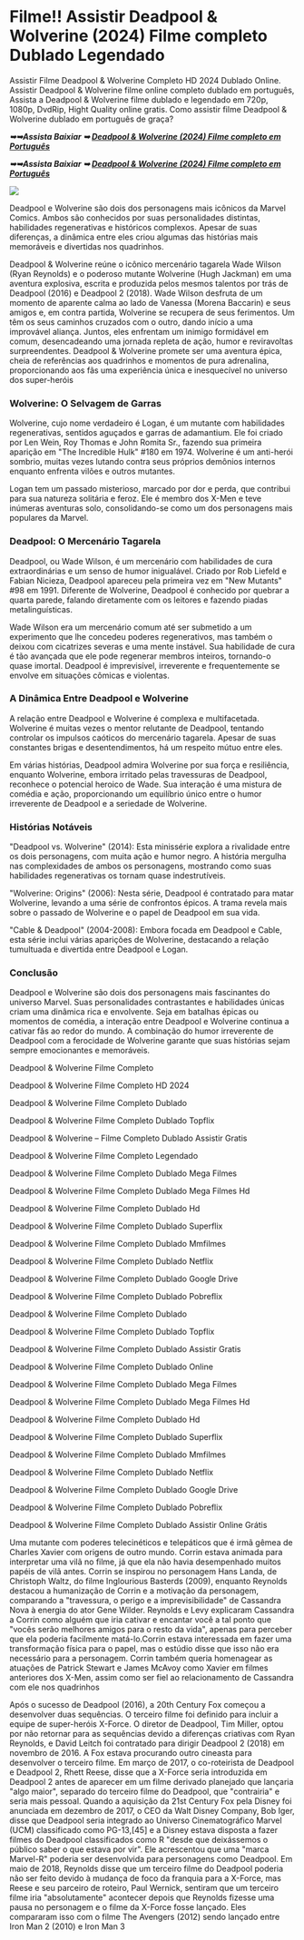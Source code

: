 <h1>Filme!! Assistir Deadpool & Wolverine (2024) Filme completo Dublado Legendado </h1>

Assistir Filme Deadpool & Wolverine Completo HD 2024 Dublado Online. Assistir Deadpool & Wolverine filme online completo dublado em português, Assista a Deadpool & Wolverine filme dublado e legendado em 720p, 1080p, DvdRip, Hight Quality online gratis. Como assistir filme Deadpool & Wolverine dublado em português de graça?

<p><b><I>➥➥Assista Baixiar ➥ <a href="https://t.co/C0y8Mw2BYw" rel="noopener">Deadpool & Wolverine (2024) Filme completo em Português</a></I></b></p>

<p><b><I>➥➥Assista Baixiar ➥ <a href="https://t.co/C0y8Mw2BYw" rel="noopener">Deadpool & Wolverine (2024) Filme completo em Português</a></I></b></p>

<img src="https://blogger.googleusercontent.com/img/b/R29vZ2xl/AVvXsEjILy-qSbvxmWryz2j1Xtlo87DqYgSA3RSZSYYo0RSt8zo0sjo9cMs0s1eMR5KUdj66dl15MTq0esUYRqhhXkQtmnK4NIvg6Mj4xn4t_xObeRzOS6u_c7jsaZKMOl1BhOOaDoLBrhhL29xXY1vVYg4I6PrlzfrIN8G14JcDANiD3M_dFXuHmI9-UK-6yPlf/s16000/4.png" />

Deadpool e Wolverine são dois dos personagens mais icônicos da Marvel Comics. Ambos são conhecidos por suas personalidades distintas, habilidades regenerativas e históricos complexos. Apesar de suas diferenças, a dinâmica entre eles criou algumas das histórias mais memoráveis e divertidas nos quadrinhos.

Deadpool & Wolverine reúne o icônico mercenário tagarela Wade Wilson (Ryan Reynolds) e o poderoso mutante Wolverine (Hugh Jackman) em uma aventura explosiva, escrita e produzida pelos mesmos talentos por trás de Deadpool (2016) e Deadpool 2 (2018). Wade Wilson desfruta de um momento de aparente calma ao lado de Vanessa (Morena Baccarin) e seus amigos e, em contra partida, Wolverine se recupera de seus ferimentos. Um têm os seus caminhos cruzados com o outro, dando início a uma improvável aliança. Juntos, eles enfrentam um inimigo formidável em comum, desencadeando uma jornada repleta de ação, humor e reviravoltas surpreendentes. Deadpool & Wolverine promete ser uma aventura épica, cheia de referências aos quadrinhos e momentos de pura adrenalina, proporcionando aos fãs uma experiência única e inesquecível no universo dos super-heróis

<h3>Wolverine: O Selvagem de Garras </h3>

Wolverine, cujo nome verdadeiro é Logan, é um mutante com habilidades regenerativas, sentidos aguçados e garras de adamantium. Ele foi criado por Len Wein, Roy Thomas e John Romita Sr., fazendo sua primeira aparição em "The Incredible Hulk" #180 em 1974. Wolverine é um anti-herói sombrio, muitas vezes lutando contra seus próprios demônios internos enquanto enfrenta vilões e outros mutantes.

Logan tem um passado misterioso, marcado por dor e perda, que contribui para sua natureza solitária e feroz. Ele é membro dos X-Men e teve inúmeras aventuras solo, consolidando-se como um dos personagens mais populares da Marvel.

<h3>Deadpool: O Mercenário Tagarela </h3>

Deadpool, ou Wade Wilson, é um mercenário com habilidades de cura extraordinárias e um senso de humor inigualável. Criado por Rob Liefeld e Fabian Nicieza, Deadpool apareceu pela primeira vez em "New Mutants" #98 em 1991. Diferente de Wolverine, Deadpool é conhecido por quebrar a quarta parede, falando diretamente com os leitores e fazendo piadas metalinguísticas.

Wade Wilson era um mercenário comum até ser submetido a um experimento que lhe concedeu poderes regenerativos, mas também o deixou com cicatrizes severas e uma mente instável. Sua habilidade de cura é tão avançada que ele pode regenerar membros inteiros, tornando-o quase imortal. Deadpool é imprevisível, irreverente e frequentemente se envolve em situações cômicas e violentas.

<h3>A Dinâmica Entre Deadpool e Wolverine </h3>

A relação entre Deadpool e Wolverine é complexa e multifacetada. Wolverine é muitas vezes o mentor relutante de Deadpool, tentando controlar os impulsos caóticos do mercenário tagarela. Apesar de suas constantes brigas e desentendimentos, há um respeito mútuo entre eles.

Em várias histórias, Deadpool admira Wolverine por sua força e resiliência, enquanto Wolverine, embora irritado pelas travessuras de Deadpool, reconhece o potencial heroico de Wade. Sua interação é uma mistura de comédia e ação, proporcionando um equilíbrio único entre o humor irreverente de Deadpool e a seriedade de Wolverine.

<h3>Histórias Notáveis </h3>

"Deadpool vs. Wolverine" (2014): Esta minissérie explora a rivalidade entre os dois personagens, com muita ação e humor negro. A história mergulha nas complexidades de ambos os personagens, mostrando como suas habilidades regenerativas os tornam quase indestrutíveis.

"Wolverine: Origins" (2006): Nesta série, Deadpool é contratado para matar Wolverine, levando a uma série de confrontos épicos. A trama revela mais sobre o passado de Wolverine e o papel de Deadpool em sua vida.

"Cable & Deadpool" (2004-2008): Embora focada em Deadpool e Cable, esta série inclui várias aparições de Wolverine, destacando a relação tumultuada e divertida entre Deadpool e Logan.

<h3>Conclusão </h3>

Deadpool e Wolverine são dois dos personagens mais fascinantes do universo Marvel. Suas personalidades contrastantes e habilidades únicas criam uma dinâmica rica e envolvente. Seja em batalhas épicas ou momentos de comédia, a interação entre Deadpool e Wolverine continua a cativar fãs ao redor do mundo. A combinação do humor irreverente de Deadpool com a ferocidade de Wolverine garante que suas histórias sejam sempre emocionantes e memoráveis.

Deadpool & Wolverine Filme Completo

Deadpool & Wolverine Filme Completo HD 2024

Deadpool & Wolverine Filme Completo Dublado

Deadpool & Wolverine Filme Completo Dublado Topflix

Deadpool & Wolverine – Filme Completo Dublado Assistir Gratis

Deadpool & Wolverine Filme Completo Legendado

Deadpool & Wolverine Filme Completo Dublado Mega Filmes

Deadpool & Wolverine Filme Completo Dublado Mega Filmes Hd

Deadpool & Wolverine Filme Completo Dublado Hd

Deadpool & Wolverine Filme Completo Dublado Superflix

Deadpool & Wolverine Filme Completo Dublado Mmfilmes

Deadpool & Wolverine Filme Completo Dublado Netflix

Deadpool & Wolverine Filme Completo Dublado Google Drive

Deadpool & Wolverine Filme Completo Dublado Pobreflix

Deadpool & Wolverine Filme Completo Dublado

Deadpool & Wolverine Filme Completo Dublado Topflix

Deadpool & Wolverine Filme Completo Dublado Assistir Gratis

Deadpool & Wolverine Filme Completo Dublado Online

Deadpool & Wolverine Filme Completo Dublado Mega Filmes

Deadpool & Wolverine Filme Completo Dublado Mega Filmes Hd

Deadpool & Wolverine Filme Completo Dublado Hd

Deadpool & Wolverine Filme Completo Dublado Superflix

Deadpool & Wolverine Filme Completo Dublado Mmfilmes

Deadpool & Wolverine Filme Completo Dublado Netflix

Deadpool & Wolverine Filme Completo Dublado Google Drive

Deadpool & Wolverine Filme Completo Dublado Pobreflix

Deadpool & Wolverine Filme Completo Dublado Assistir Online Grátis

Uma mutante com poderes telecinéticos e telepáticos que é irmã gêmea de Charles Xavier com origens de outro mundo. Corrin estava animada para interpretar uma vilã no filme, já que ela não havia desempenhado muitos papéis de vilã antes. Corrin se inspirou no personagem Hans Landa, de Christoph Waltz, do filme Inglourious Basterds (2009), enquanto Reynolds destacou a humanização de Corrin e a motivação da personagem, comparando a "travessura, o perigo e a imprevisibilidade" de Cassandra Nova à energia do ator Gene Wilder. Reynolds e Levy explicaram Cassandra a Corrin como alguém que iria cativar e encantar você a tal ponto que "vocês serão melhores amigos para o resto da vida", apenas para perceber que ela poderia facilmente matá-lo.Corrin estava interessada em fazer uma transformação física para o papel, mas o estúdio disse que isso não era necessário para a personagem. Corrin também queria homenagear as atuações de Patrick Stewart e James McAvoy como Xavier em filmes anteriores dos X-Men, assim como ser fiel ao relacionamento de Cassandra com ele nos quadrinhos

Após o sucesso de Deadpool (2016), a 20th Century Fox começou a desenvolver duas sequências. O terceiro filme foi definido para incluir a equipe de super-heróis X-Force. O diretor de Deadpool, Tim Miller, optou por não retornar para as sequências devido a diferenças criativas com Ryan Reynolds, e David Leitch foi contratado para dirigir Deadpool 2 (2018) em novembro de 2016. A Fox estava procurando outro cineasta para desenvolver o terceiro filme. Em março de 2017, o co-roteirista de Deadpool e Deadpool 2, Rhett Reese, disse que a X-Force seria introduzida em Deadpool 2 antes de aparecer em um filme derivado planejado que lançaria "algo maior", separado do terceiro filme do Deadpool, que "contrairia" e seria mais pessoal. Quando a aquisição da 21st Century Fox pela Disney foi anunciada em dezembro de 2017, o CEO da Walt Disney Company, Bob Iger, disse que Deadpool seria integrado ao Universo Cinematográfico Marvel (UCM) classificado como PG-13,[45] e a Disney estava disposta a fazer filmes do Deadpool classificados como R "desde que deixássemos o público saber o que estava por vir". Ele acrescentou que uma "marca Marvel-R" poderia ser desenvolvida para personagens como Deadpool. Em maio de 2018, Reynolds disse que um terceiro filme do Deadpool poderia não ser feito devido à mudança de foco da franquia para a X-Force, mas Reese e seu parceiro de roteiro, Paul Wernick, sentiram que um terceiro filme iria "absolutamente" acontecer depois que Reynolds fizesse uma pausa no personagem e o filme da X-Force fosse lançado. Eles compararam isso com o filme The Avengers (2012) sendo lançado entre Iron Man 2 (2010) e Iron Man 3
